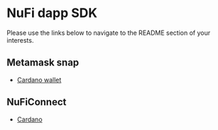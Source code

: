 # NuFi dapp SDK

Please use the links below to navigate to the README
section of your interests.

## Metamask snap
* [Cardano wallet](./docs/cardanoSnap.md)

## NuFiConnect
* [Cardano](./docs/cardanoNuFiConnect.md)
